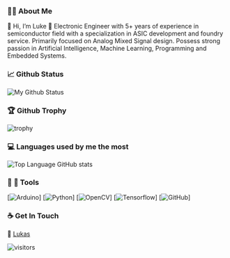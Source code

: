 ### 👨‍💻 About Me 
👋 Hi, I’m Luke
👀 Electronic Engineer with 5+ years of experience in semiconductor field with a specialization in ASIC development and foundry service. Primarily focused on Analog Mixed Signal design. Possess strong passion in Artificial Intelligence, Machine Learning, Programming and Embedded Systems.

### :chart_with_upwards_trend: Github Status
![My Github Status](https://github-readme-stats.vercel.app/api?username=develtechmon&show_icons=true&hide_border=true&theme=radical)
<!---  ![Top Langs](https://github-readme-stats.vercel.app/api/top-langs/?username=sieuwe1&show_icons=true&hide_border=true&theme=radical&hide=CSS,JavaScript) -->

### 🏆 Github Trophy
![trophy](https://github-profile-trophy.vercel.app/?username=develtechmon&theme=monokai&rank=SSS,SS,S,AAA,AA,A,B,C,SECRET)

<!-- ### :video_camera: Last Video
[![youtube video](https://img.youtube.com/vi/n0RhimFSIDw/0.jpg)](https://www.youtube.com/watch?v=n0RhimFSIDw)
 -->

### 💻 Languages used by me the most 
![Top Language GitHub stats](https://github-readme-stats.vercel.app/api/top-langs/?username=develtechmon&layout=compact&theme=radical&langs_count=6)

### :wrench: :hammer: Tools
[![Arduino](https://img.shields.io/badge/-Arduino-green?style=flat&logo=arduino&link=https://github.com/sieuwe1)]
[![Python](https://img.shields.io/badge/-Python-black?style=flat&logo=python&link=https://github.com/sieuwe1)]
[![OpenCV](https://img.shields.io/badge/-OpenCV-blue?style=flat&logo=opencv&link=https://github.com/sieuwe1)]
[![Tensorflow](https://img.shields.io/badge/-Tensorflow-gray?style=flat&logo=tensorflow&link=https://github.com/sieuwe1)]
[![GitHub](https://img.shields.io/badge/-GitHub-181717?style=flat&logo=github&link=https://github.com/sieuwe1)]

<!--
### 👀 Active Repo's
[![Lane_Detection](https://github-readme-stats.vercel.app/api/pin/?username=MaybeShewill-CV&repo=lanenet-lane-detection&theme=radical)](https://github.com/MaybeShewill-CV/lanenet-lane-detection)
[![BiseNetV2](https://github-readme-stats.vercel.app/api/pin/?username=MaybeShewill-CV&repo=bisenetv2-tensorflow&theme=radical)](https://github.com/MaybeShewill-CV/bisenetv2-tensorflow)
-->

### ☕ Get In Touch
:rocket: [Lukas](https://sieuwe.eu/)

![visitors](https://visitor-badge.glitch.me/badge?page_id=sieuwe1.visitor-badge)
